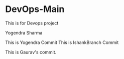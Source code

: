 # DevOps-Main
This is for Devops project

Yogendra Sharma

This is Yogendra Commit
This is IshankBranch Commit


This is Gaurav's commit.